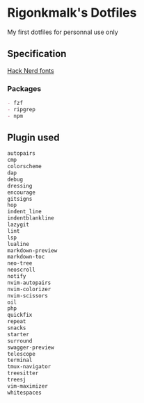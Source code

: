 # Rigonkmalk's Dotfiles

My first dotfiles for personnal use only

## Specification

[Hack Nerd fonts](https://www.nerdfonts.com/font-downloads)

### Packages

```md
- fzf
- ripgrep
- npm
```

## Plugin used

```txt
autopairs
cmp
colorscheme
dap
debug
dressing
encourage
gitsigns
hop
indent_line
indentblankline
lazygit
lint
lsp
lualine
markdown-preview
markdown-toc
neo-tree
neoscroll
notify
nvim-autopairs
nvim-colorizer
nvim-scissors
oil
php
quickfix
repeat
snacks
starter
surround
swagger-preview
telescope
terminal
tmux-navigator
treesitter
treesj
vim-maximizer
whitespaces
```
